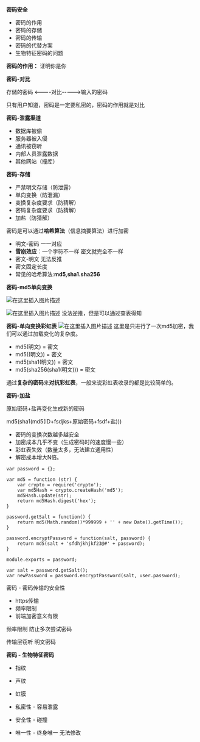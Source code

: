 **密码安全**

- 密码的作用
- 密码的存储
- 密码的传输
- 密码的代替方案
- 生物特征密码的问题

**密码的作用：**
证明你是你

**密码-对比**

存储的密码 <----对比----->输入的密码

只有用户知道，密码是一定要私密的，密码的作用就是对比

**密码-泄露渠道**
- 数据库被偷
- 服务器被入侵
- 通讯被窃听
- 内部人员泄露数据
- 其他网站（撞库）

**密码-存储**
- 严禁明文存储（防泄露）
- 单向变换（防泄漏）
- 变换复杂度要求（防猜解）
- 密码复杂度要求（防猜解）
- 加盐（防猜解）

密码是可以通过**哈希算法**（信息摘要算法）进行加密

- 明文-密码 一一对应
- **雪崩效应**：一个字符不一样 密文就完全不一样
- 密文-明文 无法反推
- 密文固定长度
- 常见的哈希算法:**md5,sha1.sha256**

**密码-md5单向变换**

![在这里插入图片描述](https://img-blog.csdnimg.cn/2019040713120920.png?x-oss-process=image/watermark,type_ZmFuZ3poZW5naGVpdGk,shadow_10,text_aHR0cHM6Ly9ibG9nLmNzZG4ubmV0L3FxXzM3MDIxNTU0,size_16,color_FFFFFF,t_70)

![在这里插入图片描述](https://img-blog.csdnimg.cn/20190407131152329.png?x-oss-process=image/watermark,type_ZmFuZ3poZW5naGVpdGk,shadow_10,text_aHR0cHM6Ly9ibG9nLmNzZG4ubmV0L3FxXzM3MDIxNTU0,size_16,color_FFFFFF,t_70)
没法逆推，但是可以通过查表得知

**密码-单向变换彩虹表**
![在这里插入图片描述](https://img-blog.csdnimg.cn/20190407131347885.png?x-oss-process=image/watermark,type_ZmFuZ3poZW5naGVpdGk,shadow_10,text_aHR0cHM6Ly9ibG9nLmNzZG4ubmV0L3FxXzM3MDIxNTU0,size_16,color_FFFFFF,t_70)
这里是只进行了一次md5加密，我们可以通过加载变化的复杂度。

- md5(明文) = 密文
- md5((明文)) = 密文
- md5(sha1(明文)) = 密文
- md5(sha256(sha1(明文))) = 密文

通过**复杂的密码**来**对抗彩虹表**，一般来说彩虹表收录的都是比较简单的。

**密码-加盐**

原始密码+盐再变化生成新的密码

md5(sha1(md5(ID+fsdjks+原始密码+fsdf+盐)))

- 密码的变换次数越多越安全
- 加密成本几乎不变（生成密码时的速度慢一些）
- 彩虹表失效（数量太多，无法建立通用性）
- 解密成本增大N倍。


```
var password = {};

var md5 = function (str) {
    var crypto = require('crypto');
    var md5Hash = crypto.createHash('md5');
    md5Hash.update(str);
    return md5Hash.digest('hex');
}

password.getSalt = function() {
    return md5(Math.random()*999999 + '' + new Date().getTime());
}

password.encryptPassword = function(salt, password) {
    return md5(salt + 'sfdhjkhjkf23@#' + password);
}

module.exports = password;
```


```
var salt = password.getSalt();
var newPassword = password.encryptPassword(salt, user.password);
```

密码 - 密码传输的安全性
- https传输
- 频率限制
- 前端加密意义有限

频率限制 防止多次尝试密码

传输层窃听 明文密码


**密码 - 生物特征密码**
- 指纹
- 声纹
- 虹膜


- 私密性 - 容易泄露
- 安全性 - 碰撞
- 唯一性 - 终身唯一 无法修改


